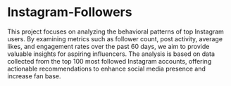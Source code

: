 # Instagram-Followers
This project focuses on analyzing the behavioral patterns of top Instagram users. By examining metrics such as follower count, post activity, average likes, and engagement rates over the past 60 days, we aim to provide valuable insights for aspiring influencers. The analysis is based on data collected from the top 100 most followed Instagram accounts, offering actionable recommendations to enhance social media presence and increase fan base.

